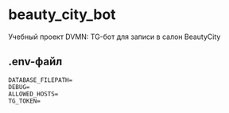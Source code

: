 # beauty_city_bot
Учебный проект DVMN: TG-бот для записи в салон BeautyCity

## .env-файл
```commandline
DATABASE_FILEPATH=
DEBUG=
ALLOWED_HOSTS=
TG_TOKEN=
```
